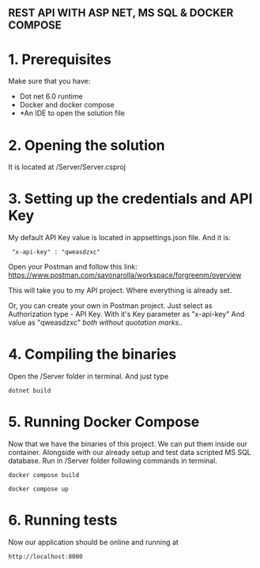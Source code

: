  ## REST API WITH ASP NET, MS SQL & DOCKER COMPOSE 


 # 1. Prerequisites
 Make sure that you have: 
 - Dot net 6.0 runtime
 - Docker and docker compose 
 - *An IDE to open the solution file

 # 2. Opening the solution 
  It is located at /Server/Server.csproj

  # 3. Setting up the credentials and API Key
 My default API Key value is located in appsettings.json file. And it is: 
```
 "x-api-key" : "qweasdzxc"
```

Open your Postman and follow this link: 
https://www.postman.com/savonarolla/workspace/forgreenm/overview

This will take you to my API project. Where everything is already set.

Or, you can create your own in Postman project. 
Just select as Authorization type - API Key.
With it's Key parameter as "x-api-key"
And value as "qweasdzxc" 
*both without quotation marks..*


 # 4. Compiling the binaries
  Open the /Server folder in terminal. 
  And just type
  ```
  dotnet build
  ```
  # 5. Running Docker Compose


Now that we have the binaries of this project. 
We can put them inside our container. Alongside with our already setup and test data scripted MS SQL database. 
Run in /Server folder following commands in terminal.

```
docker compose build
```

```
docker compose up
```

# 6. Running tests 
 Now our application should be online and running at 
 ``` 
 http://localhost:8000 
 ```


